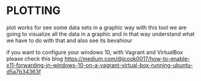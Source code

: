 # PLOTTING

plot works for see some data sets in a graphic way
with this tool we are going to visualize all the data in a graphic
and in that way understand what we have to do with that and also
see its bevahiour

if you want to configure your windows 10, with Vagrant and VirtualBox
please check this blog
https://medium.com/@jcook0017/how-to-enable-x11-forwarding-in-windows-10-on-a-vagrant-virtual-box-running-ubuntu-d5a7b34363f